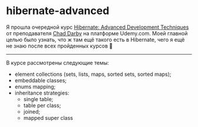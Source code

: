 # hibernate-advanced

Я прошла очередной курс [Hibernate: Advanced Development Techniques](https://www.udemy.com/course/hibernate-tutorial-advanced)
от преподавателя [Chad Darby](https://www.udemy.com/user/chaddarby2) на платформе Udemy.com. Моей главной целью было 
узнать, что ж там ещё такого есть в Hibernate, чего я ещё не знаю после всех пройденных курсов :thinking:

---

В курсе рассмотрены следующие темы:
- element collections (sets, lists, maps, sorted sets, sorted maps);
- embeddable classes;
- enums mapping;
- inheritance strategies:
  - single table;
  - table per class;
  - joined;
  - mapped super class